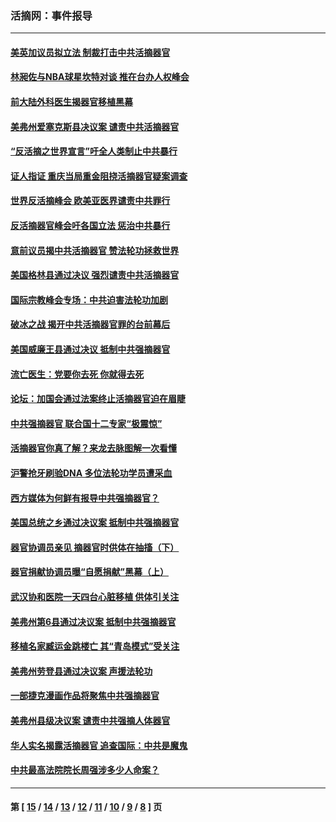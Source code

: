 ### 活摘网：事件报导
---
#### [美英加议员拟立法 制裁打击中共活摘器官](../../pages/nf5877/n13430251.md?12310430) 
#### [林昶佐与NBA球星坎特对谈 推在台办人权峰会](../../pages/nf5877/n13414467.md?12310430) 
#### [前大陆外科医生揭器官移植黑幕](../../pages/nf5877/n13401416.md?12310430) 
#### [美弗州爱塞克斯县决议案 谴责中共活摘器官](../../pages/nf5877/n13320919.md?12310430) 
#### [“反活摘之世界宣言”吁全人类制止中共暴行](../../pages/nf5877/n13259730.md?12310430) 
#### [证人指证 重庆当局重金阻挠活摘器官疑案调查](../../pages/nf5877/n13259127.md?12310430) 
#### [世界反活摘峰会 欧美亚医界谴责中共罪行](../../pages/nf5877/n13253550.md?12310430) 
#### [反活摘器官峰会吁各国立法 惩治中共暴行](../../pages/nf5877/n13245052.md?12310430) 
#### [意前议员揭中共活摘器官 赞法轮功拯救世界](../../pages/nf5877/n13203445.md?12310430) 
#### [美国格林县通过决议 强烈谴责中共活摘器官](../../pages/nf5877/n13119367.md?12310430) 
#### [国际宗教峰会专场：中共迫害法轮功加剧](../../pages/nf5877/n13088279.md?12310430) 
#### [破冰之战 揭开中共活摘器官罪的台前幕后](../../pages/nf5877/n13082457.md?12310430) 
#### [美国威廉王县通过决议 抵制中共强摘器官](../../pages/nf5877/n13056521.md?12310430) 
#### [流亡医生：党要你去死 你就得去死](../../pages/nf5877/n13052835.md?12310430) 
#### [论坛：加国会通过法案终止活摘器官迫在眉睫](../../pages/nf5877/n13029839.md?12310430) 
#### [中共强摘器官 联合国十二专家“极震惊”](../../pages/nf5877/n13024313.md?12310430) 
#### [活摘器官你真了解？来龙去脉图解一次看懂](../../pages/nf5877/n13013820.md?12310430) 
#### [沪警抢牙刷验DNA 多位法轮功学员遭采血](../../pages/nf5877/n12969218.md?12310430) 
#### [西方媒体为何鲜有报导中共强摘器官？](../../pages/nf5877/n12932034.md?12310430) 
#### [美国总统之乡通过决议案 抵制中共强摘器官](../../pages/nf5877/n12908242.md?12310430) 
#### [器官协调员亲见 摘器官时供体在抽搐（下）](../../pages/nf5877/n12898622.md?12310430) 
#### [器官捐献协调员曝“自愿捐献”黑幕（上）](../../pages/nf5877/n12878830.md?12310430) 
#### [武汉协和医院一天四台心脏移植 供体引关注](../../pages/nf5877/n12863175.md?12310430) 
#### [美弗州第6县通过决议案 抵制中共强摘器官](../../pages/nf5877/n12805218.md?12310430) 
#### [移植名家臧运金跳楼亡 其“青岛模式”受关注](../../pages/nf5877/n12803746.md?12310430) 
#### [美弗州劳登县通过决议案 声援法轮功](../../pages/nf5877/n12785715.md?12310430) 
#### [一部捷克漫画作品将聚焦中共强摘器官](../../pages/nf5877/n12785954.md?12310430) 
#### [美弗州县级决议案 谴责中共强摘人体器官](../../pages/nf5877/n12721290.md?12310430) 
#### [华人实名揭露活摘器官 追查国际：中共是魔鬼](../../pages/nf5877/n12691724.md?12310430) 
#### [中共最高法院院长周强涉多少人命案？](../../pages/nf5877/n12678074.md?12310430) 

---
#### 第 [ [15](./15.md?12310430) / [14](./14.md?12310430) / [13](./13.md?12310430) / [12](./12.md?12310430) / [11](./11.md?12310430) / [10](./10.md?12310430) / [9](./9.md?12310430) / [8](./8.md?12310430) ] 页
